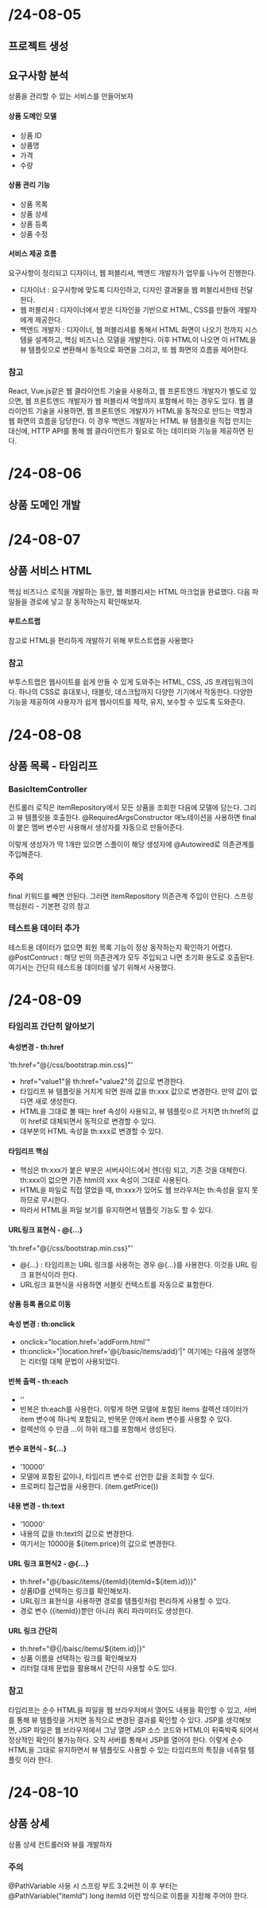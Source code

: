 # /24-08-05
## 프로젝트 생성

## 요구사항 분석
상품을 관리할 수 있는 서비스를 만들어보자

#### 상품 도메인 모델
- 상품 ID
- 상품명
- 가격
- 수량

#### 상품 관리 기능
- 상품 목록
- 상품 상세
- 상품 등록
- 상품 수정

#### 서비스 제공 흐름
요구사항이 정리되고 디자이너, 웹 퍼블리셔, 백엔드 개발자가 업무를 나누어 진행한다.
- 디자이너 : 요구사항에 맞도록 디자인하고, 디자인 결과물을 웹 퍼블리셔한테 전달한다.
- 웹 퍼블리셔 : 디자이너에서 받은 디자인을 기반으로 HTML, CSS를 만들어 개발자에게 제공한다.
- 백엔드 개발자 : 디자이너, 웹 퍼블리셔를 통해서 HTML 화면이 나오기 전까지 시스템을 설계하고, 핵심 비즈니스 모델을 개발한다.
               이후 HTML이 나오면 이 HTML을 뷰 템플릿으로 변환해서 동적으로 화면을 그리고, 또 웹 화면의 흐름을 제어한다.

### 참고
React, Vue.js같은 웹 클라이언트 기술을 사용하고, 웹 프론트엔드 개발자가 별도로 있으면, 웹 프론트엔드 개발자가 웹 퍼블리셔 역할까지 포함해서 하는 경우도 있다.
웹 클라이언트 기술을 사용하면, 웹 프론트엔드 개발자가 HTML을 동적으로 만드는 역할과 웹 화면의 흐름을 담당한다.
이 경우 백엔드 개발자는 HTML 뷰 템플릿을 직접 만지는 대신에, HTTP API를 통해 웹 클라이언트가 필요로 하는 데이터와 기능을 제공하면 된다.

# /24-08-06
## 상품 도메인 개발

# /24-08-07
## 상품 서비스 HTML
핵심 비즈니스 로직을 개발하는 동안, 웹 퍼블리셔는 HTML 마크업을 완료했다.
다음 파일들을 경로에 넣고 잘 동작하는지 확인해보자.

#### 부트스트랩
참고로 HTML을 편리하게 개발하기 위해 부트스트랩을 사용했다

### 참고
부투스트랩은 웹사이트를 쉽게 만들 수 있게 도와주는 HTML, CSS, JS 프레임워크이다.
하나의 CSS로 휴대포나, 태블릿, 데스크탑까지 다양한 기기에서 작동한다.
다양한 기능을 제공하여 사용자가 쉽게 웹사이트를 제작, 유지, 보수할 수 있도록 도와준다.

# /24-08-08
## 상품 목록 - 타임리프 

### BasicItemController
컨트롤러 로직은 itemRepository에서 모든 상품을 조회한 다음에 모델에 담는다.
그리고 뷰 템플릿을 호출한다.
@RequiredArgsConstructor 애노테이션을 사용하면 
final이 붙은 멤버 변수만 사용해서 생성자를 자동으로 만들어준다.

이렇게 생성자가 딱 1개만 있으면 스플이이 해당 생성자에 @Autowired로 의존관계를 주입해준다.
### 주의
final 키워드를 빼면 안된다. 그러면 itemRepository 의존관계 주입이 안된다.
스프링 핵심원리 - 기본편 강의 참고

### 테스트용 데이터 추가
테스트용 데이터가 없으면 회원 목록 기능이 정상 동작하는지 확인하기 어렵다.
@PostContruct : 해당 빈의 의존관계가 모두 주입되고 나면 초기화 용도로 호출된다.
여기서는 간단히 테스트용 데이터를 넣기 위해서 사용했다.

# /24-08-09

### 타임리프 간단히 알아보기

#### 속성변경 - th:href
'th:href="@{/css/bootstrap.min.css}"'
- href="value1"을 th:href="value2"의 값으로 변경한다.
- 타임리프 뷰 템플릿을 거치게 되면 원래 값을 th:xxx 값으로 변경한다. 만약 값이 없다면 새로 생성한다.
- HTML을 그대로 볼 때는 href 속성이 사용되고, 뷰 템플릿ㅇ르 거치면 th:href의 값이 href로 대체되면서 동적으로 변경할 수 있다.
- 대부분의 HTML 속성을 th:xxx로 변경할 수 있다.

#### 타임리프 핵심
- 핵심은 th:xxx가 붙은 부분은 서버사이드에서 렌더링 되고, 기존 것을 대체한다. th:xxx이 없으면 기존 html의 xxx 속성이 그대로 사용된다.
- HTML을 파일로 직접 열었을 때, th:xxx가 있어도 웹 브라우저는 th:속성을 알지 못하므로 무시한다.
- 따라서 HTML을 파일 보기를 유지하면서 템플릿 기능도 할 수 있다.

#### URL링크 표현식 - @{...}
'th:href="@{/css/bootstrap.min.css}"'
- @{...} : 타임리프는 URL 링크를 사용하는 경우 @{...}를 사용한다. 이것을 URL 링크 표현식이라 한다.
- URL링크 표현식을 사용하면 서블릿 컨텍스트를 자동으로 표함한다.

#### 상품 등록 폼으로 이동
#### 속성 변경 : th:onclick
- onclick="location.href='addForm.html'"
- th:onclick="|location.href='@{/basic/items/add}'|"
  여기에는 다음에 설명하는 리터럴 대체 문법이 사용되었다.

#### 반복 출력 - th:each
- '<tr th:each="item : ${items}">'
- 반복은 th:each를 사용한다. 이렇게 하면 모델에 포함된 items 컬렉션 데이터가 item 변수에 하나씩 포함되고, 반복문 안에서 item 변수를 사용할 수 있다.
- 컬렉션의 수 만큼 <tr>...</tr>이 하위 태그를 포함해서 생성된다.

#### 변수 표현식 - ${...}
- '<td th:text="${item.price}">10000</td>'
- 모델에 포함된 값이나, 타임리프 변수로 선언한 값을 조회할 수 있다.
- 프로퍼티 접근법을 사용한다. (item.getPrice())

#### 내용 변경 - th:text
- '<td th:text="${item.price}">10000</td>'
- 내용의 값을 th:text의 값으로 변경한다.
- 여기서는 10000을 ${item.price}의 값으로 변경한다.

#### URL 링크 표현식2 - @{...}
- th:href="@{/basic/items/{itemId}(itemId=${item.id})}"
- 상품ID를 선택하는 링크를 확인해보자.
- URL링크 표현식을 사용하면 경로를 템플릿처럼 편리하게 사용할 수 있다.
- 경로 변수 ({itemId})뿐만 아니라 쿼리 파라미터도 생성한다.

#### URL 링크 간단히
- th:href="@{|/baisc/items/${item.id}|}"
- 상품 이름을 선택하는 링크를 확인해보자
- 리터럴 대체 문법을 활용해서 간단히 사용할 수도 있다.

### 참고 
타임리프는 순수 HTML을 파일을 웹 브라우저에서 열어도 내용을 확인할 수 있고, 서버를 통해 뷰 템플릿을 거치면 동적으로 변경된 결과를 확인할 수 있다.
JSP를 생각해보면, JSP 파일은 웹 브라우저에서 그냥 열면 JSP 소스 코드와 HTML이 뒤죽박죽 되어서 정상적인 확인이 불가능하다. 
오직 서버를 통해서 JSP를 열어야 한다.
이렇게 순수 HTML을 그대로 유지하면서 뷰 템플릿도 사용할 수 있는 타임리프의 특징을 네츄럴 템플릿 이라 한다.

# /24-08-10
## 상품 상세
상품 상세 컨트롤러와 뷰를 개발하자

### 주의
@PathVariable 사용 시 스프링 부트 3.2버전 이 후 부터는 @PathVariable("itemId") long itemId 이런 방식으로 이름을 지정해 주어야 한다.

